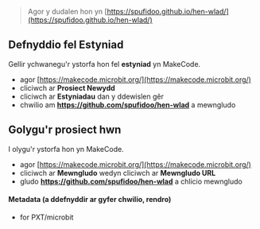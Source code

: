 
> Agor y dudalen hon yn [https://spufidoo.github.io/hen-wlad/](https://spufidoo.github.io/hen-wlad/)

## Defnyddio fel Estyniad

Gellir ychwanegu'r ystorfa hon fel **estyniad** yn MakeCode.

* agor [https://makecode.microbit.org/](https://makecode.microbit.org/)
* cliciwch ar **Prosiect Newydd**
* cliciwch ar **Estyniadau** dan y ddewislen gêr
* chwilio am **https://github.com/spufidoo/hen-wlad** a mewngludo

## Golygu'r prosiect hwn

I olygu'r ystorfa hon yn MakeCode.

* agor [https://makecode.microbit.org/](https://makecode.microbit.org/)
* cliciwch ar **Mewngludo** wedyn cliciwch ar **Mewngludo URL**
* gludo **https://github.com/spufidoo/hen-wlad** a chlicio mewngludo

#### Metadata (a ddefnyddir ar gyfer chwilio, rendro)

* for PXT/microbit
<script src="https://makecode.com/gh-pages-embed.js"></script><script>makeCodeRender("{{ site.makecode.home_url }}", "{{ site.github.owner_name }}/{{ site.github.repository_name }}");</script>
